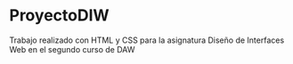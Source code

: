 # ProyectoDIW
Trabajo realizado con HTML y CSS para la asignatura Diseño de Interfaces Web en el segundo curso de DAW
